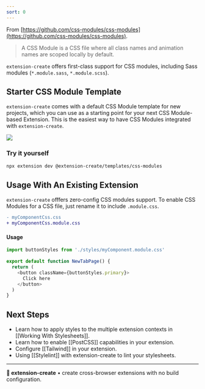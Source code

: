 ```yaml
---
sort: 0
---
```


From [https://github.com/css-modules/css-modules](https://github.com/css-modules/css-modules).

> A CSS Module is a CSS file where all class names and animation names are scoped locally by default.

`extension-create` offers first-class support for CSS modules, including Sass modules (`*.module.sass`, `*.module.scss`).

## Starter CSS Module Template 

`extension-create` comes with a default CSS Module template for new projects, which you can use as a starting point for your next CSS Module-based Extension. This is the easiest way to have CSS Modules integrated with `extension-create`.

<img src="https://place-hold.it/700x400">

### Try it yourself 

```sh
npx extension dev @extension-create/templates/css-modules
```

## Usage With An Existing Extension 

`extension-create` offfers zero-config CSS modules support. To enable CSS Modules for a CSS file, just rename it to include `.module.css`.

```diff
- myComponentCss.css
+ myComponentCss.module.css
```

#### Usage

```js
import buttonStyles from './styles/myComponent.module.css'
 
export default function NewTabPage() {
  return (
    <button className={buttonStyles.primary}>
      Click here
    </button>
  )
}
```

## Next Steps

* Learn how to apply styles to the multiple extension contexts in [[Working With Stylesheets]].
* Learn how to enable [[PostCSS]] capabilities in your extension.
* Configure [[Tailwind]] in your extension.
* Using [[Stylelint]] with extension-create to lint your stylesheets.

---

**🧩 extension-create** • create cross-browser extensions with no build configuration.
